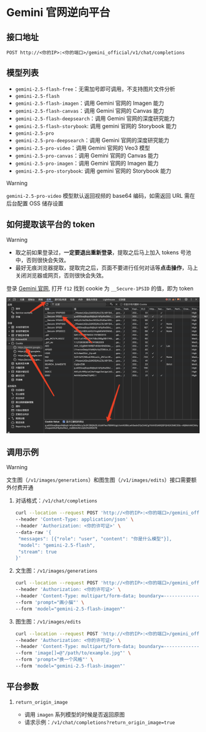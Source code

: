 # Gemini 官网逆向平台

## 接口地址

```curl
POST http://<你的IP>:<你的端口>/gemini_official/v1/chat/completions
```

## 模型列表

- `gemini-2.5-flash-free`：无需加号即可调用，不支持图片文件分析
- `gemini-2.5-flash`
- `gemini-2.5-flash-imagen`：调用 Gemini 官网的 Imagen 能力
- `gemini-2.5-flash-canvas`：调用 Gemini 官网的 Canvas 能力
- `gemini-2.5-flash-deepsearch`：调用 Gemini 官网的深度研究能力
- `gemini-2.5-flash-storybook`: 调用 gemini 官网的 Storybook 能力
- `gemini-2.5-pro`
- `gemini-2.5-pro-deepsearch`：调用 Gemini 官网的深度研究能力
- `gemini-2.5-pro-video`：调用 Gemini 官网的 Veo3 模型
- `gemini-2.5-pro-canvas`：调用 Gemini 官网的 Canvas 能力
- `gemini-2.5-pro-imagen`：调用 Gemini 官网的 Imagen 能力
- `gemini-2.5-pro-storybook`: 调用 gemini 官网的 Storybook 能力

> [!WARNING]
>
> `gemini-2.5-pro-video` 模型默认返回视频的 base64 编码，如需返回 URL 需在后台配置 OSS 储存设置

## 如何提取该平台的 token

> [!WARNING]
>
> - 取之前如果登录过，**一定要退出重新登录**，提取之后马上加入 tokens 号池中，否则很快会失效。
> - 最好无痕浏览器提取，提取完之后，页面不要进行任何对话等**点击操作**，马上关闭浏览器或网页，否则很快会失效。

登录 [Gemini 官网](https://gemini.google.com/), 打开 `f12` 找到 cookie 为 `__Secure-1PSID` 的值，即为 token

![token](/WechatIMG424.jpg)

## 调用示例

> [!WARNING]
>
> 文生图（`/v1/images/generations`）和图生图（`/v1/images/edits`）接口需要额外付费开通

1. 对话格式：`/v1/chat/completions`

   ```bash
   curl --location --request POST 'http://<你的IP>:<你的端口>/gemini_official/v1/chat/completions' \
   --header 'Content-Type: application/json' \
   --header 'Authorization: <你的许可证>' \
   --data-raw '{
    "messages": [{"role": "user", "content": "你是什么模型"}],
    "model": "gemini-2.5-flash",
    "stream": true
   }'
   ```

2. 文生图：`/v1/images/generations`

   ```bash
   curl --location --request POST 'http://<你的IP>:<你的端口>/gemini_official/v1/images/generations' \
   --header 'Authorization: <你的许可证>' \
   --header 'Content-Type: multipart/form-data; boundary=--------------------------961278614886800824879278' \
   --form 'prompt="画小猫"' \
   --form 'model="gemini-2.5-flash-imagen"'
   ```

3. 图生图：`/v1/images/edits`

   ```bash
   curl --location --request POST 'http://<你的IP>:<你的端口>/gemini_official/v1/images/edits' \
   --header 'Authorization: <你的许可证>' \
   --header 'Content-Type: multipart/form-data; boundary=--------------------------961278614886800824879278' \
   --form 'image[]=@"/path/to/example.jpg"' \
   --form 'prompt="换一个风格"' \
   --form 'model="gemini-2.5-flash-imagen"'
   ```

## 平台参数

1. `return_origin_image`

   - 调用 `imagen` 系列模型的时候是否返回原图
   - 请求示例：`/v1/chat/completions?return_origin_image=true`
